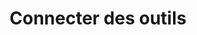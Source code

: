 ---
title: Connecter des outils
order: 4
published: true
desc: Comment simplifier votre travail quotidien avec des applications et des outils
---
